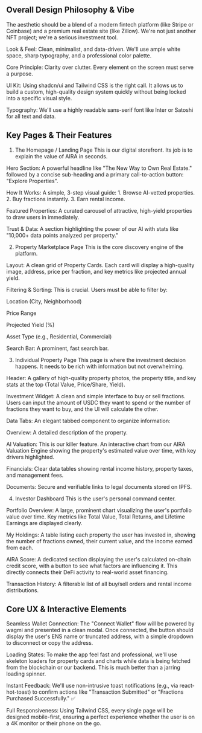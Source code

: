 ## Overall Design Philosophy & Vibe
The aesthetic should be a blend of a modern fintech platform (like Stripe or Coinbase) and a premium real estate site (like Zillow). We're not just another NFT project; we're a serious investment tool.

Look & Feel: Clean, minimalist, and data-driven. We'll use ample white space, sharp typography, and a professional color palette.

Core Principle: Clarity over clutter. Every element on the screen must serve a purpose.

UI Kit: Using shadcn/ui and Tailwind CSS is the right call. It allows us to build a custom, high-quality design system quickly without being locked into a specific visual style.

Typography: We'll use a highly readable sans-serif font like Inter or Satoshi for all text and data.

## Key Pages & Their Features
1. The Homepage / Landing Page
This is our digital storefront. Its job is to explain the value of AIRA in seconds.

Hero Section: A powerful headline like "The New Way to Own Real Estate." followed by a concise sub-heading and a primary call-to-action button: "Explore Properties".

How It Works: A simple, 3-step visual guide: 1. Browse AI-vetted properties. 2. Buy fractions instantly. 3. Earn rental income.

Featured Properties: A curated carousel of attractive, high-yield properties to draw users in immediately.

Trust & Data: A section highlighting the power of our AI with stats like "10,000+ data points analyzed per property."

2. Property Marketplace Page
This is the core discovery engine of the platform.

Layout: A clean grid of Property Cards. Each card will display a high-quality image, address, price per fraction, and key metrics like projected annual yield.

Filtering & Sorting: This is crucial. Users must be able to filter by:

Location (City, Neighborhood)

Price Range

Projected Yield (%)

Asset Type (e.g., Residential, Commercial)

Search Bar: A prominent, fast search bar.

3. Individual Property Page
This page is where the investment decision happens. It needs to be rich with information but not overwhelming.

Header: A gallery of high-quality property photos, the property title, and key stats at the top (Total Value, Price/Share, Yield).

Investment Widget: A clean and simple interface to buy or sell fractions. Users can input the amount of USDC they want to spend or the number of fractions they want to buy, and the UI will calculate the other.

Data Tabs: An elegant tabbed component to organize information:

Overview: A detailed description of the property.

AI Valuation: This is our killer feature. An interactive chart from our AIRA Valuation Engine showing the property's estimated value over time, with key drivers highlighted.

Financials: Clear data tables showing rental income history, property taxes, and management fees.

Documents: Secure and verifiable links to legal documents stored on IPFS.

4. Investor Dashboard
This is the user's personal command center.

Portfolio Overview: A large, prominent chart visualizing the user's portfolio value over time. Key metrics like Total Value, Total Returns, and Lifetime Earnings are displayed clearly.

My Holdings: A table listing each property the user has invested in, showing the number of fractions owned, their current value, and the income earned from each.

AIRA Score: A dedicated section displaying the user's calculated on-chain credit score, with a button to see what factors are influencing it. This directly connects their DeFi activity to real-world asset financing.

Transaction History: A filterable list of all buy/sell orders and rental income distributions.

## Core UX & Interactive Elements
Seamless Wallet Connection: The "Connect Wallet" flow will be powered by wagmi and presented in a clean modal. Once connected, the button should display the user's ENS name or truncated address, with a simple dropdown to disconnect or copy the address.

Loading States: To make the app feel fast and professional, we'll use skeleton loaders for property cards and charts while data is being fetched from the blockchain or our backend. This is much better than a jarring loading spinner.

Instant Feedback: We'll use non-intrusive toast notifications (e.g., via react-hot-toast) to confirm actions like "Transaction Submitted" or "Fractions Purchased Successfully." ✅

Full Responsiveness: Using Tailwind CSS, every single page will be designed mobile-first, ensuring a perfect experience whether the user is on a 4K monitor or their phone on the go.
